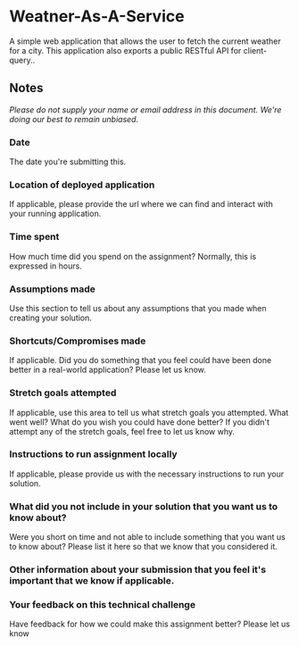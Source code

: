 # Weatner-As-A-Service
A simple web application that allows the user to fetch the current weather for a city. This application also exports a public RESTful API for client-query.. 

## Notes
*Please do not supply your name or email address in this document. We're doing our best to remain unbiased.*

### Date
The date you're submitting this.

### Location of deployed application
If applicable, please provide the url where we can find and interact with your running application.

### Time spent
How much time did you spend on the assignment? Normally, this is expressed in hours.

### Assumptions made
Use this section to tell us about any assumptions that you made when creating your solution.

### Shortcuts/Compromises made
If applicable. Did you do something that you feel could have been done better in a real-world application? Please
let us know.

### Stretch goals attempted
If applicable, use this area to tell us what stretch goals you attempted. What went well? What do you wish you
could have done better? If you didn't attempt any of the stretch goals, feel free to let us know why.

### Instructions to run assignment locally
If applicable, please provide us with the necessary instructions to run your solution.

### What did you not include in your solution that you want us to know about?
Were you short on time and not able to include something that you want us to know
about? Please list it here so that we know that you considered it.

### Other information about your submission that you feel it's important that we know if applicable.
### Your feedback on this technical challenge
Have feedback for how we could make this assignment better? Please let us know
